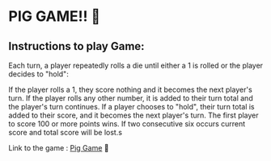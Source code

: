 # PIG GAME!! :pig:

## Instructions to play Game:

Each turn, a player repeatedly rolls a die until either a 1 is rolled or the player decides to "hold":

If the player rolls a 1, they score nothing and it becomes the next player's turn.
If the player rolls any other number, it is added to their turn total and the player's turn continues.
If a player chooses to "hold", their turn total is added to their score, and it becomes the next player's turn.
The first player to score 100 or more points wins.
If two consecutive six occurs current score and total score will be lost.s

Link to the game : [Pig Game](https://yashkanodia16.github.io/the-complete-javascript-course-udemy/pig-game/) :pig:
